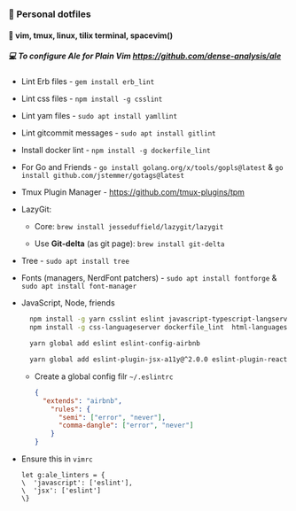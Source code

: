 ### :rocket: Personal dotfiles

#### :sparkling_heart: vim, tmux, linux, tilix terminal, spacevim()

##### :computer: To configure Ale for Plain Vim https://github.com/dense-analysis/ale 

-  Lint Erb files - `gem install erb_lint`

- Lint css files - `npm install -g csslint`

- Lint yam files - `sudo apt install yamllint`

- Lint gitcommit messages - `sudo apt install gitlint`

- Install docker lint - `npm install -g dockerfile_lint`

- For Go and Friends - `go install golang.org/x/tools/gopls@latest` & `go install github.com/jstemmer/gotags@latest`

- Tmux Plugin Manager - https://github.com/tmux-plugins/tpm

- LazyGit:

  -  Core: `brew install jesseduffield/lazygit/lazygit`

  -  Use **Git-delta** (as git page): `brew install git-delta`

- Tree - `sudo apt install tree`

- Fonts (managers, NerdFont patchers) - `sudo apt install fontforge` & `sudo apt install font-manager`

- JavaScript, Node, friends
  ```bash
    npm install -g yarn csslint eslint javascript-typescript-langserver jsonlint npm-check-updates pnpm typescript-language-server
    npm install -g css-languageserver dockerfile_lint  html-languageserver javascript-typescript-stdio live-server  neovim-node-host pnpx

    yarn global add eslint eslint-config-airbnb

    yarn global add eslint-plugin-jsx-a11y@^2.0.0 eslint-plugin-react eslint-plugin-import babel-eslint
  ```

  - Create a global config filr `~/.eslintrc`
  
    ```json
    {
      "extends": "airbnb",
        "rules": {
          "semi": ["error", "never"],
          "comma-dangle": ["error", "never"]
        }
    }
    ```
    
- Ensure this in `vimrc`

  ```vim
  let g:ale_linters = {
  \  'javascript': ['eslint'],
  \  'jsx': ['eslint']
  \}
  ```
